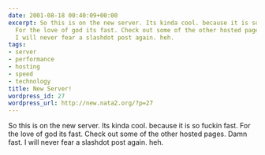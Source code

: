 ```yaml
---
date: 2001-08-18 00:40:09+00:00
excerpt: So this is on the new server. Its kinda cool. because it is so fuckin fast.
  For the love of god its fast. Check out some of the other hosted pages. Damn fast.
  I will never fear a slashdot post again. heh.
tags:
- server
- performance
- hosting
- speed
- technology
title: New Server!
wordpress_id: 27
wordpress_url: http://new.nata2.org/?p=27
---
```


So this is on the new server. Its kinda cool. because it is so fuckin fast. For the love of god its fast. Check out some of the other hosted pages. Damn fast. I will never fear a slashdot post again. heh.